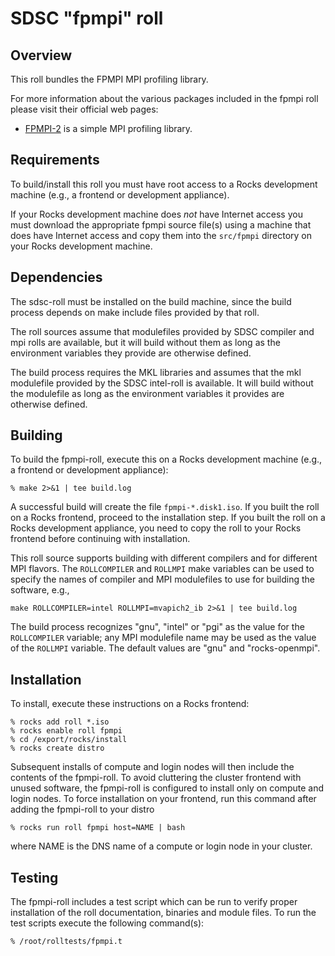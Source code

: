 # SDSC "fpmpi" roll

## Overview

This roll bundles the FPMPI MPI profiling library.

For more information about the various packages included in the fpmpi roll please visit their official web pages:

- <a href="http://www.mcs.anl.gov/research/projects/fpmpi/WWW/"
target="_blank">FPMPI-2</a> is a simple MPI profiling library.


## Requirements

To build/install this roll you must have root access to a Rocks development
machine (e.g., a frontend or development appliance).

If your Rocks development machine does *not* have Internet access you must
download the appropriate fpmpi source file(s) using a machine that does
have Internet access and copy them into the `src/fpmpi` directory on your
Rocks development machine.


## Dependencies

The sdsc-roll must be installed on the build machine, since the build process
depends on make include files provided by that roll.

The roll sources assume that modulefiles provided by SDSC compiler and mpi
rolls are available, but it will build without them as long as the environment
variables they provide are otherwise defined.

The build process requires the MKL libraries and assumes that the mkl
modulefile provided by the SDSC intel-roll is available.  It will
build without the modulefile as long as the environment variables it provides
are otherwise defined.


## Building

To build the fpmpi-roll, execute this on a Rocks development
machine (e.g., a frontend or development appliance):

```shell
% make 2>&1 | tee build.log
```

A successful build will create the file `fpmpi-*.disk1.iso`.  If you built the
roll on a Rocks frontend, proceed to the installation step. If you built the
roll on a Rocks development appliance, you need to copy the roll to your Rocks
frontend before continuing with installation.

This roll source supports building with different compilers and for different
MPI flavors.  The `ROLLCOMPILER` and `ROLLMPI` make variables can be used to
specify the names of compiler and MPI modulefiles to use for building the
software, e.g.,

```shell
make ROLLCOMPILER=intel ROLLMPI=mvapich2_ib 2>&1 | tee build.log
```

The build process recognizes "gnu", "intel" or "pgi" as the value for the
`ROLLCOMPILER` variable; any MPI modulefile name may be used as the value of
the `ROLLMPI` variable.  The default values are "gnu" and "rocks-openmpi".


## Installation

To install, execute these instructions on a Rocks frontend:

```shell
% rocks add roll *.iso
% rocks enable roll fpmpi
% cd /export/rocks/install
% rocks create distro
```

Subsequent installs of compute and login nodes will then include the contents
of the fpmpi-roll.  To avoid cluttering the cluster frontend with unused
software, the fpmpi-roll is configured to install only on compute and
login nodes. To force installation on your frontend, run this command after
adding the fpmpi-roll to your distro

```shell
% rocks run roll fpmpi host=NAME | bash
```

where NAME is the DNS name of a compute or login node in your cluster.


## Testing

The fpmpi-roll includes a test script which can be run to verify proper
installation of the roll documentation, binaries and module files. To
run the test scripts execute the following command(s):

```shell
% /root/rolltests/fpmpi.t 
```
